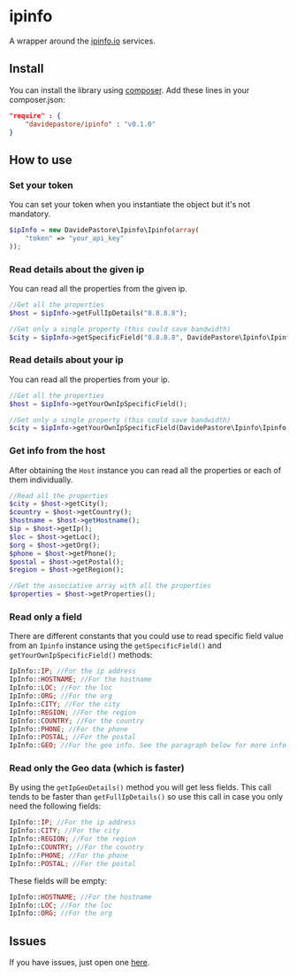 ipinfo
======

A wrapper around the [ipinfo.io](http://ipinfo.io/) services.


Install
-------

You can install the library using [composer](https://getcomposer.org/). Add these lines in your composer.json:

```json
"require" : {
	"davidepastore/ipinfo" : "v0.1.0"
}
```

How to use
----------

### Set your token

You can set your token when you instantiate the object but it's not mandatory.

```php
$ipInfo = new DavidePastore\Ipinfo\Ipinfo(array(
	"token" => "your_api_key"
));
```

### Read details about the given ip

You can read all the properties from the given ip.

```php
//Get all the properties
$host = $ipInfo->getFullIpDetails("8.8.8.8");

//Get only a single property (this could save bandwidth)
$city = $ipInfo->getSpecificField("8.8.8.8", DavidePastore\Ipinfo\Ipinfo::CITY);
```

### Read details about your ip

You can read all the properties from your ip.

```php
//Get all the properties
$host = $ipInfo->getYourOwnIpSpecificField();

//Get only a single property (this could save bandwidth)
$city = $ipInfo->getYourOwnIpSpecificField(DavidePastore\Ipinfo\Ipinfo::CITY);
```

### Get info from the host

After obtaining the `Host` instance you can read all the properties or each of them individually.

```php
//Read all the properties
$city = $host->getCity();
$country = $host->getCountry();
$hostname = $host->getHostname();
$ip = $host->getIp();
$loc = $host->getLoc();
$org = $host->getOrg();
$phone = $host->getPhone();
$postal = $host->getPostal();
$region = $host->getRegion();

//Get the associative array with all the properties
$properties = $host->getProperties();
```

### Read only a field

There are different constants that you could use to read specific field value from an `Ipinfo` instance using the `getSpecificField()` and `getYourOwnIpSpecificField()` methods:

```php
IpInfo::IP; //For the ip address
IpInfo::HOSTNAME; //For the hostname
IpInfo::LOC; //For the loc
IpInfo::ORG; //For the org
IpInfo::CITY; //For the city
IpInfo::REGION; //For the region
IpInfo::COUNTRY; //For the country
IpInfo::PHONE; //For the phone
IpInfo::POSTAL; //For the postal
IpInfo::GEO; //For the geo info. See the paragraph below for more info
```

### Read only the Geo data (which is faster)

By using the `getIpGeoDetails()` method you will get less fields. This call tends to be faster than `getFullIpDetails()` so use this call in case you only need the following fields:

```php
IpInfo::IP; //For the ip address
IpInfo::CITY; //For the city
IpInfo::REGION; //For the region
IpInfo::COUNTRY; //For the country
IpInfo::PHONE; //For the phone
IpInfo::POSTAL; //For the postal
```

These fields will be empty:
```php
IpInfo::HOSTNAME; //For the hostname
IpInfo::LOC; //For the loc
IpInfo::ORG; //For the org
```

Issues
-------

If you have issues, just open one [here](https://github.com/DavidePastore/ipinfo/issues).
